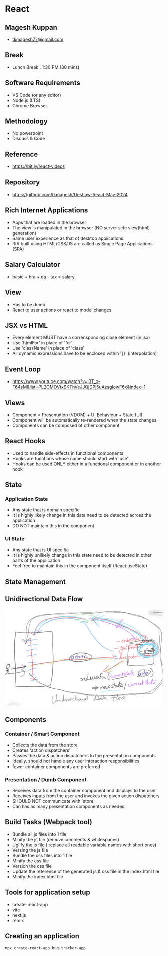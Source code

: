 # React

## Magesh Kuppan
- tkmagesh77@gmail.com

## Break
- Lunch Break : 1:30 PM (30 mins)

## Software Requirements
- VS Code (or any editor)
- Node.js (LTS)
- Chrome Browser

## Methodology
- No powerpoint
- Discuss & Code

## Reference
- https://bit.ly/react-videos

## Repository
- https://github.com/tkmagesh/Deshaw-React-May-2024

## Rich Internet Applications
- Apps that are loaded in the browser
- The view is manipulated in the browser (NO server side view(html) generation)
- Same user experience as that of desktop applications
- RIA built using HTML/CSS/JS are called as Single Page Applications (SPA)

## Salary Calculator
- basic + hra + da - tax = salary

## View
- Has to be dumb
- React to user actions or react to model changes

## JSX vs HTML
- Every element MUST have a corrensponding close element (in jsx)
- Use 'htmlFor' in place of 'for'
- Use 'className' in place of 'class'
- All dynamic expressions have to be enclosed within '{}' (interpolation)

## Event Loop
- https://www.youtube.com/watch?v=i3T_x-F64sM&list=PL2OMOVtxSKThVeJJQjDPj5uAzsgIowF6x&index=1

## Views
- Component = Presentation (VDOM) + UI Behaviour + State (UI)
- Component will be automatically re-rendered when the state changes
- Components can be composed of other component

## React Hooks
- Used to handle side-effects in functional components
- Hooks are functions whose name should start with 'use'
- Hooks can be used ONLY either in a functional component or in another hook

## State
### Application State
- Any state that is domain specific
- It is highly likely change in this data need to be detected across the application
- DO NOT maintain this in the component

### UI State
- Any state that is UI specific
- It is highly unlikely change in this state need to be detected in other parts of the application
- Feel free to maintain this in the component itself (React.useState)

## State Management
## Unidirectional Data Flow

![image](./images/udf.png)

## Components
### Container / Smart Component
- Collects the data from the store
- Creates 'action dispatchers'
- Passes the data & action dispatchers to the presentation components
- Ideally, should not handle any user interaction responsibilities
- fewer container components are preferred
### Presentation / Dumb Component
- Receives data from the container component and displays to the user
- Receives inputs from the user and invokes the given action dispatchers
- SHOULD NOT communicate with 'store'
- Can has as many presentation components as needed

## Build Tasks (Webpack tool)
- Bundle all js files into 1 file
- Minify the js file (remove comments & whitespaces)
- Uglify the js file ( replace all readable variable names with short ones)
- Versing the js file
- Bundle the css files into 1 file
- Minify the css file
- Version the css file
- Update the reference of the generated js & css file in the index.html file
- Minify the index.html file

## Tools for application setup
- create-react-app
- vite
- next.js
- remix


## Creating an application
```
npx create-react-app bug-tracker-app
```
